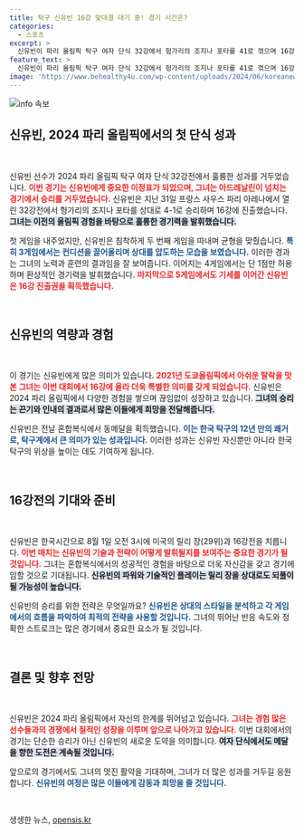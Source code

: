 ```yaml
---
title: 탁구 신유빈 16강 맞대결 대기 중! 경기 시간은?
categories:
  - 스포츠
excerpt: >
  신유빈이 파리 올림픽 탁구 여자 단식 32강에서 헝가리의 조지나 포타를 41로 꺾으며 16강 진출! 혼합복식 동메달에 이어 또 어떤 기적을 만들어낼까? 8월 1일 릴리 장과의 대결이 기대된다.
feature_text: >
  신유빈이 파리 올림픽 탁구 여자 단식 32강에서 헝가리의 조지나 포타를 41로 꺾으며 16강 진출! 혼합복식 동메달에 이어 또 어떤 기적을 만들어낼까? 8월 1일 릴리 장과의 대결이 기대된다.
image: 'https://www.behealthy4u.com/wp-content/uploads/2024/06/koreanews.jpg'
---
```


<p><img src="https://www.behealthy4u.com/wp-content/uploads/2024/06/koreanews.jpg" alt="info 속보" /></p>

<h2 data-ke-size="size26">신유빈, 2024 파리 올림픽에서의 첫 단식 성과</h2>

<p data-ke-size="size16">&nbsp;</p>

<p>신유빈 선수가 2024 파리 올림픽 탁구 여자 단식 32강전에서 훌륭한 성과를 거두었습니다. <b><span style="color: #ee2323;">이번 경기는 신유빈에게 중요한 이정표가 되었으며, 그녀는 아드레날린이 넘치는 경기에서 승리를 거두었습니다.</span></b> 신유빈은 지난 31일 프랑스 사우스 파리 아레나에서 열린 32강전에서 헝가리의 조지나 포타를 상대로 4-1로 승리하며 16강에 진출했습니다. <b><span style="background-color: #21538527;">그녀는 이전의 올림픽 경험을 바탕으로 훌륭한 경기력을 발휘했습니다.</span></b></p>

<p>첫 게임을 내주었지만, 신유빈은 침착하게 두 번째 게임을 따내며 균형을 맞췄습니다. <b><span style="color: #1a5490;">특히 3게임에서는 컨디션을 끌어올리며 상대를 압도하는 모습을 보였습니다.</span></b> 이러한 경과는 그녀의 노력과 훈련의 결과임을 잘 보여줍니다. 이어지는 4게임에서는 단 1점만 허용하며 환상적인 경기력을 발휘했습니다. <b><span style="color: #ee2323;">마지막으로 5게임에서도 기세를 이어간 신유빈은 16강 진출권을 획득했습니다.</span></b></p>

<p data-ke-size="size16">&nbsp;</p>

<h2 data-ke-size="size26">신유빈의 역량과 경험</h2>

<p data-ke-size="size16">&nbsp;</p>

<p>이 경기는 신유빈에게 많은 의미가 있습니다. <b><span style="color: #ee2323;">2021년 도쿄올림픽에서 아쉬운 탈락을 맛본 그녀는 이번 대회에서 16강에 올라 더욱 특별한 의미를 갖게 되었습니다.</span></b> 신유빈은 2024 파리 올림픽에서 다양한 경험을 쌓으며 끊임없이 성장하고 있습니다. <b><span style="background-color: #21538527;">그녀의 승리는 끈기와 인내의 결과로서 많은 이들에게 희망을 전달해줍니다.</span></b></p>

<p>신유빈은 전날 혼합복식에서 동메달을 획득했습니다. <b><span style="color: #1a5490;">이는 한국 탁구의 12년 만의 쾌거로, 탁구계에서 큰 의미가 있는 성과입니다.</span></b> 이러한 성과는 신유빈 자신뿐만 아니라 한국 탁구의 위상을 높이는 데도 기여하게 됩니다. </p>

<p data-ke-size="size16">&nbsp;</p>

<h2 data-ke-size="size26">16강전의 기대와 준비</h2>

<p data-ke-size="size16">&nbsp;</p>

<p>신유빈은 한국시간으로 8월 1일 오전 3시에 미국의 릴리 장(29위)과 16강전을 치릅니다. <b><span style="color: #ee2323;">이번 매치는 신유빈의 기술과 전략이 어떻게 발휘될지를 보여주는 중요한 경기가 될 것입니다.</span></b> 그녀는 혼합복식에서의 성공적인 경험을 바탕으로 더욱 자신감을 갖고 경기에 임할 것으로 기대됩니다. <b><span style="background-color: #21538527;">신유빈의 파워와 기술적인 플레이는 릴리 장을 상대로도 되풀이될 가능성이 높습니다.</span></b> </p>

<p>신유빈의 승리를 위한 전략은 무엇일까요? <b><span style="color: #1a5490;">신유빈은 상대의 스타일을 분석하고 각 게임에서의 흐름을 파악하여 최적의 전략을 사용할 것입니다.</span></b> 그녀의 뛰어난 반응 속도와 정확한 스트로크는 많은 경기에서 중요한 요소가 될 것입니다. </p>

<p data-ke-size="size16">&nbsp;</p>

<h2 data-ke-size="size26">결론 및 향후 전망</h2>

<p data-ke-size="size16">&nbsp;</p>

<p>신유빈은 2024 파리 올림픽에서 자신의 한계를 뛰어넘고 있습니다. <b><span style="color: #ee2323;">그녀는 경험 많은 선수들과의 경쟁에서 질적인 성장을 이루며 앞으로 나아가고 있습니다.</span></b> 이번 대회에서의 경기는 단순한 승리가 아닌 신유빈의 새로운 도약을 의미합니다. <b><span style="background-color: #21538527;">여자 단식에서도 메달을 향한 도전은 계속될 것입니다.</span></b></p>

<p>앞으로의 경기에서도 그녀의 멋진 활약을 기대하며, 그녀가 더 많은 성과를 거두길 응원합니다. <b><span style="color: #1a5490;">신유빈의 여정은 많은 이들에게 감동과 희망을 줄 것입니다.</span></b></p>

<p data-ke-size="size16">&nbsp;</p>
생생한 뉴스, <a href="https://opensis.kr" rel="dofollow">opensis.kr</a>


